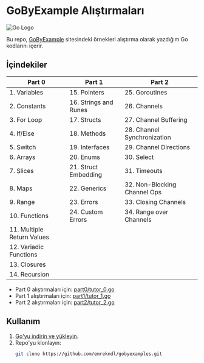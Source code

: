 # GoByExample Alıştırmaları

![Go Logo](https://skillicons.dev/icons?i=go&theme=dark)

Bu repo, [GoByExample](https://gobyexample.com/) sitesindeki örnekleri alıştırma olarak yazdığım Go kodlarını içerir.

## İçindekiler

| Part 0                         | Part 1             | Part 2                         |
|--------------------------------|--------------------|--------------------------------|
| 1. Variables                   | 15. Pointers       | 25. Goroutines                 |
| 2. Constants                   | 16. Strings and Runes | 26. Channels                |
| 3. For Loop                    | 17. Structs        | 27. Channel Buffering          |
| 4. If/Else                     | 18. Methods        | 28. Channel Synchronization    |
| 5. Switch                      | 19. Interfaces     | 29. Channel Directions         |
| 6. Arrays                      | 20. Enums          | 30. Select                     |
| 7. Slices                      | 21. Struct Embedding | 31. Timeouts                 |
| 8. Maps                        | 22. Generics       | 32. Non-Blocking Channel Ops   |
| 9. Range                       | 23. Errors         | 33. Closing Channels           |
| 10. Functions                  | 24. Custom Errors  | 34. Range over Channels        |
| 11. Multiple Return Values     |                    |                                |
| 12. Variadic Functions         |                    |                                |
| 13. Closures                   |                    |                                |
| 14. Recursion                  |                    |                                |

- Part 0 alıştırmaları için: [part0/tutor_0.go](part0/tutor_0.go)
- Part 1 alıştırmaları için: [part1/tutor_1.go](part1/tutor_1.go)
- Part 2 alıştırmaları için: [part2/tutor_2.go](part2/tutor_2.go)

## Kullanım


1. [Go'yu indirin ve yükleyin](https://golang.org/dl/).
2. Repo'yu klonlayın:
   ```sh
   git clone https://github.com/emrekndl/gobyexamples.git

